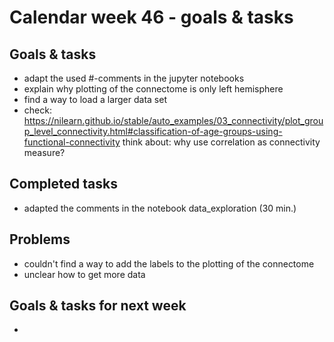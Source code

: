 # Calendar week 46 - goals & tasks

## Goals & tasks
- adapt the used #-comments in the jupyter notebooks
- explain why plotting of the connectome is only left hemisphere
- find a way to load a larger data set
- check: https://nilearn.github.io/stable/auto_examples/03_connectivity/plot_group_level_connectivity.html#classification-of-age-groups-using-functional-connectivity 
        think about: why use correlation as connectivity measure?


## Completed tasks
- adapted the comments in the notebook data_exploration (30 min.)

## Problems
- couldn't find a way to add the labels to the plotting of the connectome
- unclear how to get more data

## Goals & tasks for next week
- 